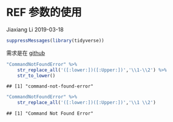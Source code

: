 REF 参数的使用
================
Jiaxiang Li
2019-03-18

``` r
suppressMessages(library(tidyverse))
```

需求是在
[github](https://github.com/JiaxiangBU/learn_git/blob/master/conda/command-not-found-error.md)

``` r
"CommandNotFoundError" %>% 
    str_replace_all('([:lower:])([:Upper:])','\\1-\\2') %>% 
    str_to_lower()
```

    ## [1] "command-not-found-error"

``` r
"CommandNotFoundError" %>% 
    str_replace_all('([:lower:])([:Upper:])','\\1 \\2')
```

    ## [1] "Command Not Found Error"
